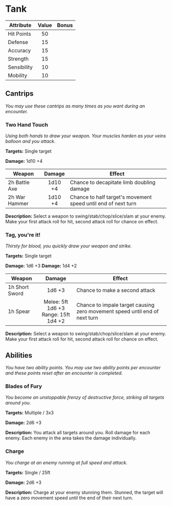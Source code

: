 # Tank

  |Attribute|Value|Bonus|
  |---| :---: | :---: |
  |Hit Points|50|<center> </center>|
  |Defense|15|<center> </center>|
  |Accuracy|15|<center> </center>|
  |Strength|15|<center> </center>|
  |Sensibility|10|<center> </center>|
  |Mobility|10|<center> </center>|

## Cantrips
  _You may use these cantrips as many times as you want during an encounter._

### Two Hand Touch

  _Using both hands to draw your weapon.  Your muscles harden as your veins balloon and you attack._

  **Targets:** Single target

  **Damage:** 1d10 +4

  |Weapon|Damage|Effect|
  |---| :---: |---|
  |2h Battle Axe|1d10 +4|Chance to decapitate limb doubling damage|
  |2h War Hammer|1d10 +4|Chance to half target's movement speed until end of next turn|

  **Description:** Select a weapon to swing/stab/chop/slice/slam at your enemy. Make your first attack roll for hit, second attack roll for chance on effect.

### Tag, you're it!

  _Thirsty for blood, you quickly draw your weapon and strike._

  **Targets:** Single target

  **Damage:** 1d6 +3
  **Damage:** 1d4 +2

  |Weapon|Damage|Effect|
  |---| :---: |---|
  |1h Short Sword|1d6 +3|Chance to make a second attack|
  |1h Spear|Melee: 5ft 1d6 +3<br>Range: 15ft 1d4 +2|Chance to impale target causing zero movement speed until end of next turn|

  **Description:** Select a weapon to swing/stab/chop/slice/slam at your enemy. Make your first attack roll for hit, second attack roll for chance on effect.


## Abilities
  _You have two ability points.  You may use two ability points per encounter and these points reset after an encounter is completed._

### Blades of Fury
  _You become an unstoppable frenzy of destructive force, striking all targets around you._

  **Targets:** Multiple / 3x3

  **Damage:** 2d6 +3

  **Description:** You attack all targets around you. Roll damage for each enemy.  Each enemy in the area takes the damage individually.

### Charge

  _You charge at an enemy running at full speed and attack._

  **Targets:** Single / 25ft

  **Damage:** 2d6 +3

  **Description:** Charge at your enemy stunning them.  Stunned, the target will have a zero movement speed until the end of their next turn.
